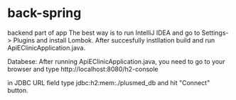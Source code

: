# back-spring
backend part of app
The best way is to run IntelliJ IDEA 
and go to Settings-> Plugins and install
Lombok.
After succesfully instllation 
build and run ApiEClinicApplication.java.


Databese:
After running ApiEClinicApplication.java, you
need to go to your browser and type
http://localhost:8080/h2-console

in JDBC URL field type jdbc:h2:mem:./plusmed_db
and hit "Connect" button.
